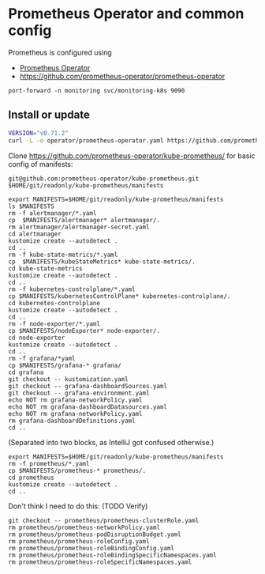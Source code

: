 # Prometheus Operator and common config

Prometheus is configured using
- [Prometheus Operator](https://prometheus-operator.dev/)
- https://github.com/prometheus-operator/prometheus-operator

```shell
port-forward -n monitoring svc/monitoring-k8s 9090
```

## Install or update
```bash
VERSION="v0.71.2"
curl -L -o operator/prometheus-operator.yaml https://github.com/prometheus-operator/prometheus-operator/releases/download/$VERSION/bundle.yaml
```

Clone https://github.com/prometheus-operator/kube-prometheus/ for basic config of manifests:
```
git@github.com:prometheus-operator/kube-prometheus.git $HOME/git/readonly/kube-prometheus/manifests
```

```shell
export MANIFESTS=$HOME/git/readonly/kube-prometheus/manifests
ls $MANIFESTS
rm -f alertmanager/*.yaml
cp  $MANIFESTS/alertmanager* alertmanager/.
rm alertmanager/alertmanager-secret.yaml
cd alertmanager
kustomize create --autodetect .
cd ..
rm -f kube-state-metrics/*.yaml
cp  $MANIFESTS/kubeStateMetrics* kube-state-metrics/.
cd kube-state-metrics
kustomize create --autodetect .
cd ..
rm -f kubernetes-controlplane/*.yaml
cp $MANIFESTS/kubernetesControlPlane* kubernetes-controlplane/.
cd kubernetes-controlplane
kustomize create --autodetect .
cd ..
rm -f node-exporter/*.yaml
cp $MANIFESTS/nodeExporter* node-exporter/.
cd node-exporter
kustomize create --autodetect .
cd ..
rm -f grafana/*yaml
cp $MANIFESTS/grafana-* grafana/
cd grafana
git checkout -- kustomization.yaml
git checkout -- grafana-dashboardSources.yaml
git checkout -- grafana-environment.yaml
echo NOT rm grafana-networkPolicy.yaml
echo NOT rm grafana-dashboardDatasources.yaml
echo NOT rm grafana-networkPolicy.yaml
rm grafana-dashboardDefinitions.yaml
cd ..
```



(Separated into two blocks, as IntelliJ got confused otherwise.)

```shell
export MANIFESTS=$HOME/git/readonly/kube-prometheus/manifests
rm -f prometheus/*.yaml
cp $MANIFESTS/prometheus-* prometheus/.
cd prometheus
kustomize create --autodetect .
cd ..
```

Don't think I need to do this: (TODO Verify)
```
git checkout -- prometheus/prometheus-clusterRole.yaml
rm prometheus/prometheus-networkPolicy.yaml
rm prometheus/prometheus-podDisruptionBudget.yaml
rm prometheus/prometheus-roleConfig.yaml
rm prometheus/prometheus-roleBindingConfig.yaml
rm prometheus/prometheus-roleBindingSpecificNamespaces.yaml
rm prometheus/prometheus-roleSpecificNamespaces.yaml
```

